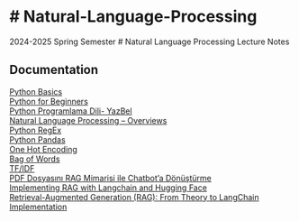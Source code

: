 # # Natural-Language-Processing

2024-2025 Spring Semester # Natural Language Processing Lecture Notes


## Documentation

[Python Basics](https://www.w3schools.com/python/python_intro.asp)\
[Python for Beginners](https://www.python.org/about/gettingstarted)\
[Python Programlama Dili- YazBel](https://python-istihza.yazbel.com/)\
[Natural Language Processing – Overviews](https://www.geeksforgeeks.org/natural-language-processing-overview/)
\
[Python RegEx](https://www.w3schools.com/python/python_regex.asp)
\
[Python Pandas](https://www.datacamp.com/tutorial/pandas)
\
[One Hot Encoding](https://www.geeksforgeeks.org/ml-one-hot-encoding-of-datasets-in-python/)
\
[Bag of Words](https://machinelearningmastery.com/gentle-introduction-bag-words-model/)
\
[TF/IDF](https://mdurmuss.github.io/tf-idf-nedir/)
\
[PDF Dosyasını RAG Mimarisi ile Chatbot’a Dönüştürme](https://tasarladik.com/pdf-dosyasini-rag-mimarisi-ile-chatbota-donusturme/)
\
[Implementing RAG with Langchain and Hugging Face](https://medium.com/@akriti.upadhyay/implementing-rag-with-langchain-and-hugging-face-28e3ea66c5f7)
\
[Retrieval-Augmented Generation (RAG): From Theory to LangChain Implementation](https://towardsdatascience.com/retrieval-augmented-generation-rag-from-theory-to-langchain-implementation-4e9bd5f6a4f2)





